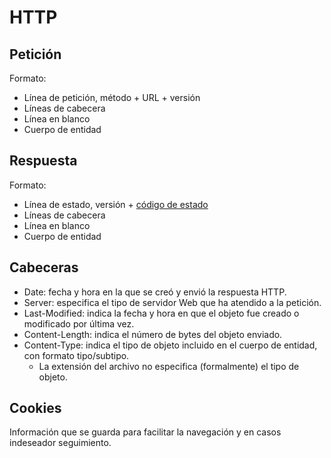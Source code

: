 # HTTP
## Petición
Formato:
- Línea de petición, método + URL + versión
- Líneas de cabecera
- Línea en blanco
- Cuerpo de entidad
## Respuesta
Formato:
- Línea de estado, versión + [código de estado](https://en.wikipedia.org/wiki/List_of_HTTP_status_codes)
- Líneas de cabecera
- Línea en blanco
- Cuerpo de entidad
## Cabeceras
- Date: fecha y hora en la que se creó y envió la respuesta HTTP.  
- Server: especifica el tipo de servidor Web que ha atendido a la petición.  
- Last-Modified: indica la fecha y hora en que el objeto fue creado o modificado por última vez.
- Content-Length: indica el número de bytes del objeto enviado.
- Content-Type: indica el tipo de objeto incluido en el cuerpo de entidad, con formato tipo/subtipo.
	- La extensión del archivo no especifica (formalmente) el tipo de objeto.
## Cookies
Información que se guarda para facilitar la navegación y en casos indeseador seguimiento.
